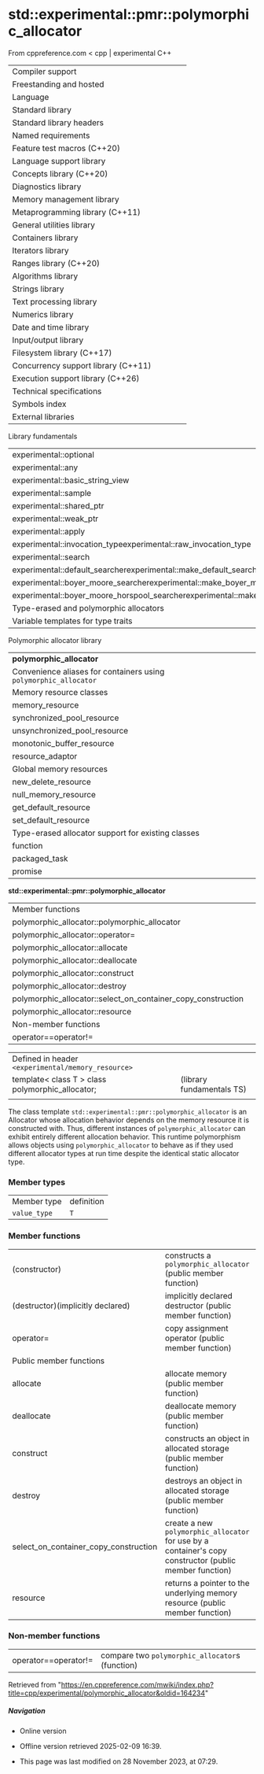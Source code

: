 # std::experimental::pmr::polymorphic_allocator

From cppreference.com
< cpp‎ | experimental
C++

|  |  |  |  |  |
| --- | --- | --- | --- | --- |
| Compiler support | | | | |
| Freestanding and hosted | | | | |
| Language | | | | |
| Standard library | | | | |
| Standard library headers | | | | |
| Named requirements | | | | |
| Feature test macros (C++20) | | | | |
| Language support library | | | | |
| Concepts library (C++20) | | | | |
| Diagnostics library | | | | |
| Memory management library | | | | |
| Metaprogramming library (C++11) | | | | |
| General utilities library | | | | |
| Containers library | | | | |
| Iterators library | | | | |
| Ranges library (C++20) | | | | |
| Algorithms library | | | | |
| Strings library | | | | |
| Text processing library | | | | |
| Numerics library | | | | |
| Date and time library | | | | |
| Input/output library | | | | |
| Filesystem library (C++17) | | | | |
| Concurrency support library (C++11) | | | | |
| Execution support library (C++26) | | | | |
| Technical specifications | | | | |
| Symbols index | | | | |
| External libraries | | | | |

Library fundamentals

|  |  |  |  |  |
| --- | --- | --- | --- | --- |
| experimental::optional | | | | |
| experimental::any | | | | |
| experimental::basic_string_view | | | | |
| experimental::sample | | | | |
| experimental::shared_ptr | | | | |
| experimental::weak_ptr | | | | |
| experimental::apply | | | | |
| experimental::invocation_typeexperimental::raw_invocation_type | | | | |
| experimental::search | | | | |
| experimental::default_searcherexperimental::make_default_searcher | | | | |
| experimental::boyer_moore_searcherexperimental::make_boyer_moore_searcher | | | | |
| experimental::boyer_moore_horspool_searcherexperimental::make_boyer_moore_horspool_searcher | | | | |
| Type-erased and polymorphic allocators | | | | |
| Variable templates for type traits | | | | |

Polymorphic allocator library

|  |  |  |  |  |
| --- | --- | --- | --- | --- |
| ****polymorphic_allocator**** | | | | |
| Convenience aliases for containers using `polymorphic_allocator` | | | | |
| Memory resource classes | | | | |
| memory_resource | | | | |
| synchronized_pool_resource | | | | |
| unsynchronized_pool_resource | | | | |
| monotonic_buffer_resource | | | | |
| resource_adaptor | | | | |
| Global memory resources | | | | |
| new_delete_resource | | | | |
| null_memory_resource | | | | |
| get_default_resource | | | | |
| set_default_resource | | | | |
| Type-erased allocator support for existing classes | | | | |
| function | | | | |
| packaged_task | | | | |
| promise | | | | |

****std::experimental::pmr::polymorphic_allocator****

|  |  |  |  |  |
| --- | --- | --- | --- | --- |
| Member functions | | | | |
| polymorphic_allocator::polymorphic_allocator | | | | |
| polymorphic_allocator::operator= | | | | |
| polymorphic_allocator::allocate | | | | |
| polymorphic_allocator::deallocate | | | | |
| polymorphic_allocator::construct | | | | |
| polymorphic_allocator::destroy | | | | |
| polymorphic_allocator::select_on_container_copy_construction | | | | |
| polymorphic_allocator::resource | | | | |
| Non-member functions | | | | |
| operator==operator!= | | | | |

|  |  |  |
| --- | --- | --- |
| Defined in header `<experimental/memory_resource>` |  |  |
| template< class T >  class polymorphic_allocator; |  | (library fundamentals TS) |
|  |  |  |

The class template `std::experimental::pmr::polymorphic_allocator` is an Allocator whose allocation behavior depends on the memory resource it is constructed with. Thus, different instances of `polymorphic_allocator` can exhibit entirely different allocation behavior. This runtime polymorphism allows objects using `polymorphic_allocator` to behave as if they used different allocator types at run time despite the identical static allocator type.

### Member types

|  |  |
| --- | --- |
| Member type | definition |
| `value_type` | `T` |

### Member functions

|  |  |
| --- | --- |
| (constructor) | constructs a `polymorphic_allocator`   (public member function) |
| (destructor)(implicitly declared) | implicitly declared destructor   (public member function) |
| operator= | copy assignment operator   (public member function) |
| Public member functions | |
| allocate | allocate memory   (public member function) |
| deallocate | deallocate memory   (public member function) |
| construct | constructs an object in allocated storage   (public member function) |
| destroy | destroys an object in allocated storage   (public member function) |
| select_on_container_copy_construction | create a new `polymorphic_allocator` for use by a container's copy constructor   (public member function) |
| resource | returns a pointer to the underlying memory resource   (public member function) |

### Non-member functions

|  |  |
| --- | --- |
| operator==operator!= | compare two `polymorphic_allocator`s   (function) |

Retrieved from "<https://en.cppreference.com/mwiki/index.php?title=cpp/experimental/polymorphic_allocator&oldid=164234>"

##### Navigation

- Online version
- Offline version retrieved 2025-02-09 16:39.

- This page was last modified on 28 November 2023, at 07:29.